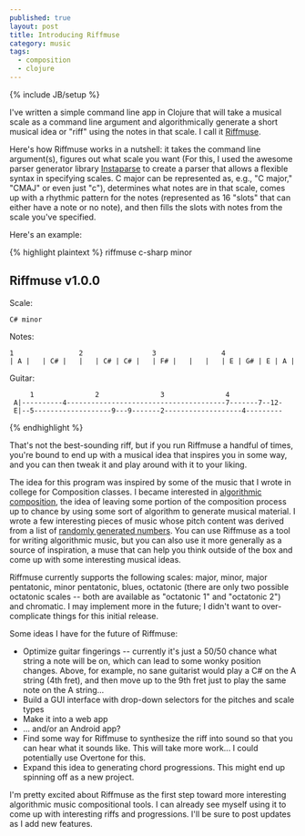 ```yaml
---
published: true
layout: post
title: Introducing Riffmuse
category: music
tags: 
  - composition
  - clojure
---
```


{% include JB/setup %}

I've written a simple command line app in Clojure that will take a musical scale as a command line argument and algorithmically generate a short musical idea or "riff" using the notes in that scale. I call it [Riffmuse](https://github.com/daveyarwood/riffmuse).

Here's how Riffmuse works in a nutshell: it takes the command line argument(s), figures out what scale you want (For this, I used the awesome parser generator library [Instaparse](https://github.com/Engelberg/instaparse) to create a parser that allows a flexible syntax in specifying scales. C major can be represented as, e.g., "C major," "CMAJ" or even just "c"), determines what notes are in that scale, comes up with a rhythmic pattern for the notes (represented as 16 "slots" that can either have a note or no note), and then fills the slots with notes from the scale you've specified.

Here's an example:

{% highlight plaintext %}
 riffmuse c-sharp minor
    
Riffmuse v1.0.0
---------------
    
Scale:
    
    C# minor

Notes:
    
    1                2                 3                4
    | A |   | C# |   |   | C# | C# |   | F# |   |   |   | E | G# | E | A |
    
Guitar:
    
         1               2               3               4
     A|----------4---------------------------------------7-------7--12-
     E|--5-------------------9---9-------2-------------------4---------
{% endhighlight %}

That's not the best-sounding riff, but if you run Riffmuse a handful of times, you're bound to end up with a musical idea that inspires you in some way, and you can then tweak it and play around with it to your liking. 

The idea for this program was inspired by some of the music that I wrote in college for Composition classes. I became interested in [algorithmic composition](http://en.wikipedia.org/wiki/Algorithmic_composition), the idea of leaving some portion of the composition process up to chance by using some sort of algorithm to generate musical material. I wrote a few interesting pieces of music whose pitch content was derived from a list of [randomly generated numbers](http://www.random.org). You can use Riffmuse as a tool for writing algorithmic music, but you can also use it more generally as a source of inspiration, a muse that can help you think outside of the box and come up with some interesting musical ideas.

Riffmuse currently supports the following scales: major, minor, major pentatonic, minor pentatonic, blues, octatonic (there are only two possible octatonic scales -- both are available as "octatonic 1" and "octatonic 2") and chromatic. I may implement more in the future; I didn't want to over-complicate things for this initial release.

Some ideas I have for the future of Riffmuse:

* Optimize guitar fingerings -- currently it's just a 50/50 chance what string a note will be on, which can lead to some wonky position changes. Above, for example, no sane guitarist would play a C# on the A string (4th fret), and then move up to the 9th fret just to play the same note on the A string...
* Build a GUI interface with drop-down selectors for the pitches and scale types
* Make it into a web app
* ... and/or an Android app?
* Find some way for Riffmuse to synthesize the riff into sound so that you can hear what it sounds like. This will take more work... I could potentially use Overtone for this. 
* Expand this idea to generating chord progressions. This might end up spinning off as a new project.

I'm pretty excited about Riffmuse as the first step toward more interesting algorithmic music compositional tools. I can already see myself using it to come up with interesting riffs and progressions. I'll be sure to post updates as I add new features.